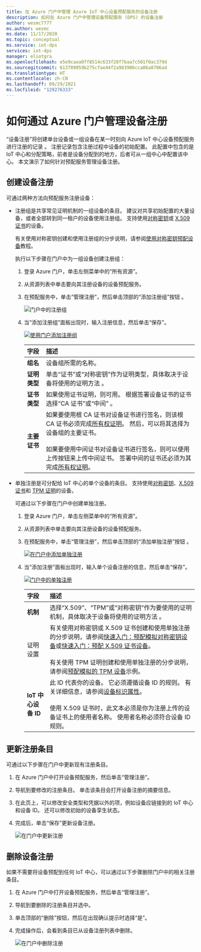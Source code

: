```yaml
---
title: 在 Azure 门户中管理 Azure IoT 中心设备预配服务的设备注册
description: 如何在 Azure 门户中管理设备预配服务 (DPS) 的设备注册
author: wesmc7777
ms.author: wesmc
ms.date: 11/17/2020
ms.topic: conceptual
ms.service: iot-dps
services: iot-dps
manager: eliotgra
ms.openlocfilehash: e5e9caea0ff8514c633f20f7baa7c501f0ac379d
ms.sourcegitcommit: 613789059b275cfae44f2a983906cca06a8706ad
ms.translationtype: HT
ms.contentlocale: zh-CN
ms.lasthandoff: 09/29/2021
ms.locfileid: "129276333"
---
```

# <a name="how-to-manage-device-enrollments-with-azure-portal"></a>如何通过 Azure 门户管理设备注册

“设备注册”将创建单台设备或一组设备在某一时刻向 Azure IoT 中心设备预配服务进行注册的记录  。 注册记录包含注册过程中设备的初始配置。 此配置中包含的是 IoT 中心和分配策略，前者是设备分配到的地方，后者可从一组中心中配置该中心。 本文演示了如何针对预配服务管理设备注册。


## <a name="create-a-device-enrollment"></a>创建设备注册

可通过两种方法向预配服务注册设备：

* 注册组是共享常见证明机制的一组设备的条目。 建议对共享初始配置的大量设备，或者全部转到同一租户的设备使用注册组。 支持使用[对称密钥](concepts-symmetric-key-attestation.md)或 [X.509 证书](concepts-x509-attestation.md)的设备。 

    有关使用对称密钥创建和使用注册组的分步说明，请参阅[使用对称密钥预配设备](how-to-legacy-device-symm-key.md)教程。

    执行以下步骤在门户中为一组设备创建注册组：

    1. 登录 Azure 门户，单击左侧菜单中的“所有资源”。  
    1. 从资源列表中单击要向其注册设备的设备预配服务。  
    1. 在预配服务中，单击“管理注册”，然后单击顶部的“添加注册组”按钮 。  
     
        ![门户中的注册组](./media/how-to-manage-enrollments/add-group-enrollment.png)
        
    1. 当“添加注册组”面板出现时，输入注册信息，然后单击“保存”。  
     
        [![使用门户添加注册组](./media/how-to-manage-enrollments/group-enrollment.png)](./media/how-to-manage-enrollments/group-enrollment.png#lightbox)
        
        | 字段 | 描述 |
        | :--- | :--- |
        | **组名** | 设备组所需的名称。 |
        | **证明类型** | 单击“证书”或“对称密钥”作为证明类型，具体取决于设备将使用的证明方法 。 |
        | **证书类型** | 如果使用证书证明，则可用。 根据签署设备证书的证书选择“CA 证书”或“中间” 。 |
        | **主要证书** | 如果要使用根 CA 证书对设备证书进行签名，则该根 CA 证书必须完成[所有权证明](how-to-verify-certificates.md)。 然后，可以将其选择为设备组的主要证书。<br><br>如果要使用中间证书对设备证书进行签名，则可以使用上传按钮来上传中间证书。 签署中间的证书还必须为其完成[所有权证明](how-to-verify-certificates.md)。 |

        
    

* 单独注册是可分配给 IoT 中心的单个设备的条目。 支持使用[对称密钥](concepts-symmetric-key-attestation.md)、[X.509 证书](concepts-x509-attestation.md)和 [TPM 证明](concepts-tpm-attestation.md)的设备。 

    可通过以下步骤在门户中创建单独注册。

    1. 登录 Azure 门户，单击左侧菜单中的“所有资源”。
    1. 从资源列表中单击要向其注册设备的设备预配服务。
    1. 在预配服务中，单击“管理注册”，然后单击顶部的“添加单独注册”按钮 。   

       [![在门户中添加单独注册](./media/how-to-manage-enrollments/add-individual-enrollment.png)](./media/how-to-manage-enrollments/add-individual-enrollment.png#lightbox)

    1. 当“添加注册”面板出现时，输入单个设备注册的信息，然后单击“保存”。 
     
        [![门户中的单独注册](./media/how-to-manage-enrollments/individual-enrollment.png)](./media/how-to-manage-enrollments/individual-enrollment.png#lightbox)
    
        | 字段 | 描述 |
        | :--- | :--- |
        | **机制** | 选择“X.509”、“TPM”或“对称密钥”作为要使用的证明机制，具体取决于设备将使用的证明方法  。 |
        | 证明设置 | 有关使用对称密钥或 X.509 证书创建和使用单独注册的分步说明，请参阅[快速入门：预配模拟对称密钥设备](quick-create-simulated-device-symm-key.md#create-a-device-enrollment)或[快速入门：预配 X.509 证书设备](quick-create-simulated-device-x509.md#create-a-device-enrollment)。<br><br>有关使用 TPM 证明创建和使用单独注册的分步说明，请参阅[预配模拟的 TPM 设备](quick-create-simulated-device-tpm.md#create-a-device-enrollment-entry)示例。|
        | **IoT 中心设备 ID** |  此 ID 代表你的设备。 它必须遵循设备 ID 的规则。 有关详细信息，请参阅[设备标识属性](../iot-hub/iot-hub-devguide-identity-registry.md#device-identity-properties)。<br><br>使用 X.509 证书时，此文本必须是你为注册上传的设备证书上的使用者名称。 使用者名称必须符合设备 ID 规则。|
            


## <a name="update-an-enrollment-entry"></a>更新注册条目
可通过以下步骤在门户中更新现有注册条目。

1. 在 Azure 门户中打开设备预配服务，然后单击“管理注册”。 
1. 导航到要修改的注册条目。 单击该条目会打开设备注册的摘要信息。 
1. 在此页上，可以修改安全类型和凭据以外的项，例如设备应链接到的 IoT 中心和设备 ID。 还可以修改初始的设备孪生状态。 
1. 完成后，单击“保存”更新设备注册。 

    ![在门户中更新注册](./media/how-to-manage-enrollments/update-enrollment.png)

## <a name="remove-a-device-enrollment"></a>删除设备注册
如果不需要将设备预配到任何 IoT 中心，可以通过以下步骤删除门户中的相关注册条目。

1. 在 Azure 门户中打开设备预配服务，然后单击“管理注册”。 
1. 导航到要删除的注册条目并选中。 
1. 单击顶部的“删除”按钮，然后在出现确认提示时选择“是”。 
1. 完成操作后，会看到条目已从设备注册列表中删除。 
 
    ![在门户中删除注册](./media/how-to-manage-enrollments/remove-enrollment.png)